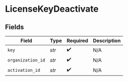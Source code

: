 # LicenseKeyDeactivate


## Fields

| Field              | Type               | Required           | Description        |
| ------------------ | ------------------ | ------------------ | ------------------ |
| `key`              | *str*              | :heavy_check_mark: | N/A                |
| `organization_id`  | *str*              | :heavy_check_mark: | N/A                |
| `activation_id`    | *str*              | :heavy_check_mark: | N/A                |